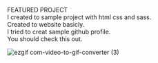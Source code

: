 FEATURED PROJECT
<br>
I created to sample project with html css and sass.
<br>
Created to website basicly.
<br>
I tried to creat sample github profile.
<br>
You should check this out.
<br>


![ezgif com-video-to-gif-converter (3)](https://github.com/user-attachments/assets/c2b9eff7-2e31-4c63-b25a-9da3fbb5766b)
